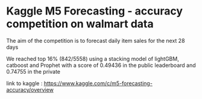 # Kaggle M5 Forecasting - accuracy competition on walmart data
The aim of the competition is to forecast daily item sales for the next 28 days

We reached top 16% (842/5558) using a stacking model of lightGBM, catboost and Prophet with a score of 0.49436 in the public leaderboard
and 0.74755 in the private

link to kaggle : 
https://www.kaggle.com/c/m5-forecasting-accuracy/overview
